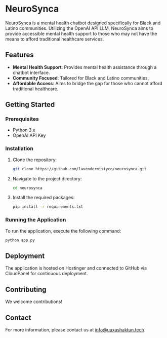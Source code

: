 # NeuroSynca

NeuroSynca is a mental health chatbot designed specifically for Black and Latino communities. Utilizing the OpenAI API LLM, NeuroSynca aims to provide accessible mental health support to those who may not have the means to afford traditional healthcare services.

## Features

- **Mental Health Support**: Provides mental health assistance through a chatbot interface.
- **Community Focused**: Tailored for Black and Latino communities.
- **Affordable Access**: Aims to bridge the gap for those who cannot afford traditional healthcare.

## Getting Started

### Prerequisites

- Python 3.x
- OpenAI API Key

### Installation

1. Clone the repository:
    ```bash
    git clone https://github.com/lavendermistyco/neurosynca.git
    ```
2. Navigate to the project directory:
    ```bash
    cd neurosynca
    ```
3. Install the required packages:
    ```bash
    pip install -r requirements.txt
    ```

### Running the Application

To run the application, execute the following command:
```bash
python app.py
```

## Deployment

The application is hosted on Hostinger and connected to GitHub via CloudPanel for continuous deployment.

## Contributing

We welcome contributions!


## Contact

For more information, please contact us at [info@uaxashaktun.tech](mailto:info@uaxashaktun.tech).
